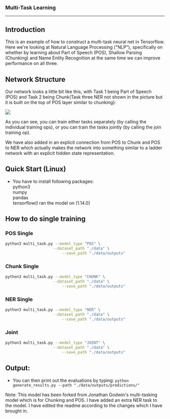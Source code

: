 ### Multi-Task Learning
-------

## Introduction

This is an example of how to construct a multi-task neural net in Tensorflow. Here we're looking at Natural Language Processing ("NLP"), specifically on whether by learning about Part of Speech (POS), Shallow Parsing (Chunking) and Name Entity Recognition at the same time we can improve performance on all three.

## Network Structure

Our network looks a little bit like this, with Task 1 being Part of Speech (POS) and Task 2 being Chunk(Task three NER not shown in the picture but it is built on the top of POS layer similar to chunking):

<img src='https://jg8610.github.io/images/joint_op.png'>

As you can see, you can train either tasks separately (by calling the individual training ops), or you can train the tasks jointly (by calling the join training op).

We have also added in an explicit connection from POS to Chunk and POS to NER which actually makes the network into something similar to a ladder network with an explicit hidden state representation.

## Quick Start (Linux)

* You have to install following packages:   
python3  
numpy  
pandas  
tensorflow(I ran the model on (1.14.0)  


## How to do single training

### POS Single
```bash
python3 multi_task.py --model_type "POS" \
       	             --dataset_path "./data" \
		                 --save_path "./data/outputs"

```

### Chunk Single
```bash
python3 multi_task.py --model_type "CHUNK" \
       	             --dataset_path "./data" \
		                 --save_path "./data/outputs"
```
### NER Single
```bash
python3 multi_task.py --model_type "NER" \
       	             --dataset_path "./data" \
		                 --save_path "./data/outputs"
```

### Joint
```bash
python3 multi_task.py --model_type "JOINT" \
       	             --dataset_path "./data" \
		                 --save_path "./data/outputs"

```

## Output:
* You can then print out the evaluations by typing:
``python generate_results.py --path "./data/outputs/predictions/"``


Note: This model has been forked from Jonathan Godwin's multi-tasking model which is for Chunking and POS. I have added an extra NER task to the model. I have edited the readme according to the changes which I have brought in.
